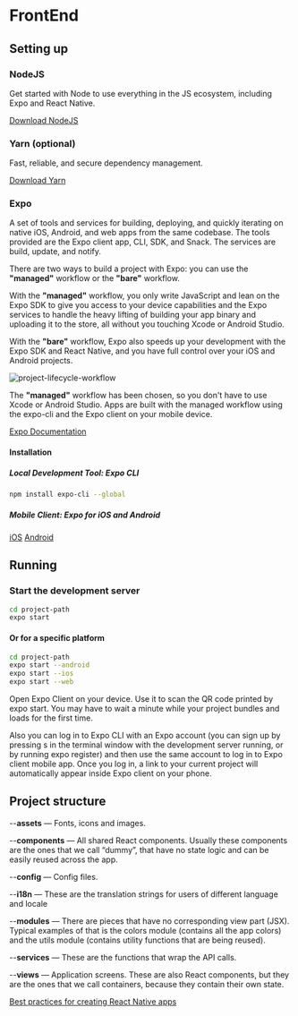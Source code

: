 # FrontEnd

## Setting up

### NodeJS

Get started with Node to use everything in the JS ecosystem, including Expo and React Native.

 [Download NodeJS](https://nodejs.org/en/download/)


### Yarn (optional)

Fast, reliable, and secure dependency management.

[Download Yarn](https://yarnpkg.com/es-ES/docs/install#mac-stable)


### Expo

A set of tools and services for building, deploying, and quickly iterating on native iOS, Android, and web apps from the same codebase. The tools provided are the Expo client app, CLI, SDK, and Snack. The services are build, update, and notify.

There are two ways to build a project with Expo: you can use the **"managed"** workflow or the **"bare"** workflow. 

With the **"managed"** workflow, you only write JavaScript and lean on the Expo SDK to give you access to your device capabilities and the Expo services to handle the heavy lifting of building your app binary and uploading it to the store, all without you touching Xcode or Android Studio. 

With the **"bare"** workflow, Expo also speeds up your development with the Expo SDK and React Native, and you have full control over your iOS and Android projects.

![project-lifecycle-workflow](https://docs.expo.io/static/images/project-lifecycle-workflows.png)


The **"managed"** workflow has been chosen, so you don't have to use Xcode or Android Studio. 
Apps are built with the managed workflow using the expo-cli and the Expo client on your mobile device.

[Expo Documentation](https://docs.expo.io/versions/latest/)


#### Installation

##### Local Development Tool: Expo CLI

```bash
npm install expo-cli --global
```

##### Mobile Client: Expo for iOS and Android

[iOS](https://itunes.com/apps/exponent)
[Android](https://play.google.com/store/apps/details?id=host.exp.exponent)


## Running

### Start the development server

```bash
cd project-path
expo start
```

#### Or for a specific platform

```bash
cd project-path
expo start --android
expo start --ios
expo start --web
```

Open Expo Client on your device. Use it to scan the QR code printed by expo start.  You may have to wait a minute while your project bundles and loads for the first time.

Also you can log in to Expo CLI with an Expo account (you can sign up by pressing s in the terminal window with the development server running, or by running expo register) and then use the same account to log in to Expo client mobile app. Once you log in, a link to your current project will automatically appear inside Expo client on your phone.


## Project structure


--**assets** — Fonts, icons and images.

--**components** — All shared React components. Usually these components are the ones that we call “dummy”, that have no state logic and can be easily reused across the app.

--**config** — Config files.

--**i18n** — These are the translation strings for users of different language and locale

--**modules** — There are pieces that have no corresponding view part (JSX). Typical examples of that is the colors module (contains all the app colors) and the utils module (contains utility functions that are being reused).

--**services** — These are the functions that wrap the API calls.

--**views** — Application screens. These are also React components, but they are the ones that we call containers, because they contain their own state.

[Best practices for creating React Native apps](https://medium.com/react-native-training/best-practices-for-creating-react-native-apps-part-1-66311c746df3)




